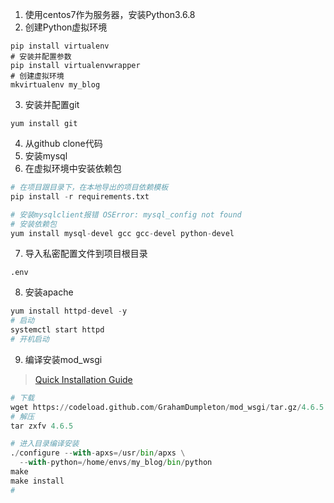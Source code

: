 1. 使用centos7作为服务器，安装Python3.6.8
2. 创建Python虚拟环境
```
pip install virtualenv
# 安装并配置参数
pip install virtualenvwrapper
# 创建虚拟环境
mkvirtualenv my_blog
```
3. 安装并配置git
```
yum install git
```
4. 从github clone代码
5. 安装mysql
6. 在虚拟环境中安装依赖包
```python
# 在项目跟目录下，在本地导出的项目依赖模板
pip install -r requirements.txt

# 安装mysqlclient报错 OSError: mysql_config not found
# 安装依赖包
yum install mysql-devel gcc gcc-devel python-devel
```
7. 导入私密配置文件到项目根目录
```
.env
```
8. 安装apache
```python
yum install httpd-devel -y
# 启动
systemctl start httpd
# 开机启动
```
9. 编译安装mod_wsgi
> [Quick Installation Guide](https://modwsgi.readthedocs.io/en/develop/user-guides/quick-installation-guide.html)
```python
# 下载
wget https://codeload.github.com/GrahamDumpleton/mod_wsgi/tar.gz/4.6.5
# 解压
tar zxfv 4.6.5

# 进入目录编译安装
./configure --with-apxs=/usr/bin/apxs \
  --with-python=/home/envs/my_blog/bin/python
make
make install
#
```